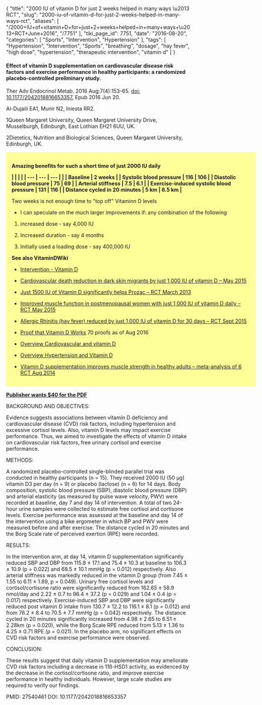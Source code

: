 {
    "title": "2000 IU of vitamin D for just 2 weeks helped in many ways \u2013 RCT",
    "slug": "2000-iu-of-vitamin-d-for-just-2-weeks-helped-in-many-ways-rct",
    "aliases": [
        "/2000+IU+of+vitamin+D+for+just+2+weeks+helped+in+many+ways+\u2013+RCT+June+2016",
        "/7751"
    ],
    "tiki_page_id": 7751,
    "date": "2016-08-20",
    "categories": [
        "Sports",
        "Intervention",
        "Hypertension"
    ],
    "tags": [
        "Hypertension",
        "Intervention",
        "Sports",
        "breathing",
        "dosage",
        "hay fever",
        "high dose",
        "hypertension",
        "therapeutic intervention",
        "vitamin d"
    ]
}


#### Effect of vitamin D supplementation on cardiovascular disease risk factors and exercise performance in healthy participants: a randomized placebo-controlled preliminary study.

Ther Adv Endocrinol Metab. 2016 Aug;7(4):153-65. [doi: 10.1177/2042018816653357.](https://doi.org/10.1177/2042018816653357.) Epub 2016 Jun 20.

Al-Dujaili EA1, Munir N2, Iniesta RR2.

1Queen Margaret University, Queen Margaret University Drive, Musselburgh, Edinburgh, East Lothian EH21 6UU, UK.

2Dietetics, Nutrition and Biological Sciences, Queen Margaret University, Edinburgh, UK.

<div class="border" style="background-color:#FF9;padding:15px;margin:10px 0;border-radius:5px;width:650px">

 **Amazing benefits for such a short time of just 2000 IU daily** 

 **| | | |
| --- | --- | --- |
|  | Baseline | 2 weeks |
| Systolic blood pressure  | 116  | 106 |
| Diastolic blood pressure | 75 | 69 |
| Arterial stiffness  | 7.5  | 6.1 |
| Exercise-induced systolic blood pressure | 131 | 116 |
| Distance cycled in 20 minutes | 5 km | 6.5 km |** 

Two weeks is not enough time to "top off" Vitaminn D levels

* I can speculate on the much larger improvements if: any combination of the following 

1. increased  dose - say 4,000 IU

1. Increased duration - say 4 months

1. Initially used a loading dose - say 400,000 IU

 **See also VitaminDWiki** 

* [Intervention - Vitamin D](/posts/intervention-vitamin-d)

* [Cardiovascular death reduction in dark skin migrants by just 1,000 IU of vitamin D – May 2015](/posts/cardiovascular-death-reduction-in-dark-skin-migrants-by-just-1000-iu-of-vitamin-d)

* [Just 1500 IU of Vitamin D significantly helps Prozac – RCT March 2013](/posts/just-1500-iu-of-vitamin-d-significantly-helps-prozac-rct)

* [Improved muscle function in postmenopausal women with just 1,000 IU of vitamin D daily – RCT May 2015](/posts/improved-muscle-function-in-postmenopausal-women-with-just-1000-iu-of-vitamin-d-daily-rct)

* [Allergic Rhinitis (hay fever) reduced by just 1,000 IU of vitamin D for 30 days – RCT Sept 2015](/posts/allergic-rhinitis-hay-fever-reduced-by-just-1000-iu-of-vitamin-d-for-30-days-rct)

* [Proof that Vitamin D Works](/posts/proof-that-vitamin-d-works) 70 proofs as of Aug 2016

* [Overview Cardiovascular and vitamin D](/posts/overview-cardiovascular-and-vitamin-d)

* [Overview Hypertension and Vitamin D](/posts/overview-hypertension-and-vitamin-d)

* [Vitamin D supplementation improves muscle strength in healthy adults – meta-analysis of 6 RCT Aug 2014](/posts/vitamin-d-supplementation-improves-muscle-strength-in-healthy-adults-meta-analysis-of-6-rct)

</div>

 **[Publisher wants $40 for the PDF](http://tae.sagepub.com/content/7/4/153)** 

BACKGROUND AND OBJECTIVES:

Evidence suggests associations between vitamin D deficiency and cardiovascular disease (CVD) risk factors, including hypertension and excessive cortisol levels. Also, vitamin D levels may impact exercise performance. Thus, we aimed to investigate the effects of vitamin D intake on cardiovascular risk factors, free urinary cortisol and exercise performance.

METHODS:

A randomized placebo-controlled single-blinded parallel trial was conducted in healthy participants (n = 15). They received 2000 IU (50 µg) vitamin D3 per day (n = 9) or placebo (lactose) (n = 6) for 14 days. Body composition, systolic blood pressure (SBP), diastolic blood pressure (DBP) and arterial elasticity (as measured by pulse wave velocity, PWV) were recorded at baseline, day 7 and day 14 of intervention. A total of two 24-hour urine samples were collected to estimate free cortisol and cortisone levels. Exercise performance was assessed at the baseline and day 14 of the intervention using a bike ergometer in which BP and PWV were measured before and after exercise. The distance cycled in 20 minutes and the Borg Scale rate of perceived exertion (RPE) were recorded.

RESULTS:

In the intervention arm, at day 14, vitamin D supplementation significantly reduced SBP and DBP from 115.8 ± 17.1 and 75.4 ± 10.3 at baseline to 106.3 ± 10.9 (p = 0.022) and 68.5 ± 10.1 mmHg (p = 0.012) respectively. Also arterial stiffness was markedly reduced in the vitamin D group (from 7.45 ± 1.55 to 6.11 ± 1.89, p = 0.049). Urinary free cortisol levels and cortisol/cortisone ratio were significantly reduced from 162.65 ± 58.9 nmol/day and 2.22 ± 0.7 to 96.4 ± 37.2 (p = 0.029) and 1.04 ± 0.4 (p = 0.017) respectively. Exercise-induced SBP and DBP were significantly reduced post vitamin D intake from 130.7 ± 12.2 to 116.1 ± 8.1 (p = 0.012) and from 76.2 ± 8.4 to 70.5 ± 7.7 mmHg (p = 0.042) respectively. The distance cycled in 20 minutes significantly increased from 4.98 ± 2.65 to 6.51 ± 2.28km (p = 0.020), while the Borg Scale RPE reduced from 5.13 ± 1.36 to 4.25 ± 0.71 RPE (p = 0.021). In the placebo arm, no significant effects on CVD risk factors and exercise performance were observed.

CONCLUSION:

These results suggest that daily vitamin D supplementation may ameliorate CVD risk factors including a decrease in 11ß-HSD1 activity, as evidenced by the decrease in the cortisol/cortisone ratio, and improve exercise performance in healthy individuals. However, large scale studies are required to verify our findings.

PMID: 27540461 DOI: 10.1177/2042018816653357